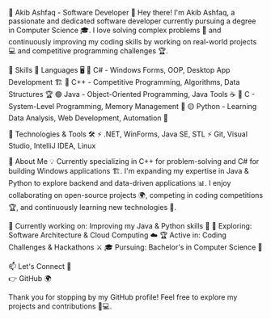 🚀 Akib Ashfaq - Software Developer
👋 Hey there! I'm Akib Ashfaq, a passionate and dedicated software developer currently pursuing a degree in Computer Science 🎓. I love solving complex problems 🧩 and continuously improving my coding skills by working on real-world projects 💻 and competitive programming challenges 🏆.

💼 Skills
🔹 Languages 🖥️
🔷 C# - Windows Forms, OOP, Desktop App Development 🏗️
🔶 C++ - Competitive Programming, Algorithms, Data Structures 🏆
🟢 Java - Object-Oriented Programming, Java Tools ☕
🔴 C - System-Level Programming, Memory Management 💾
🟡 Python - Learning Data Analysis, Web Development, Automation 🐍<br/>

🔹 Technologies & Tools 🛠️
⚡ .NET, WinForms, Java SE, STL
⚡ Git, Visual Studio, IntelliJ IDEA, Linux

🚀 About Me
💡 Currently specializing in C++ for problem-solving and C# for building Windows applications 🏗️. I'm expanding my expertise in Java & Python to explore backend and data-driven applications 📊. I enjoy collaborating on open-source projects 🌍, competing in coding competitions 🏆, and continuously learning new technologies 🚀.<br/>

🔭 Currently working on: Improving my Java & Python skills 🚀
🌱 Exploring: Software Architecture & Cloud Computing ☁️
🏆 Active in: Coding Challenges & Hackathons ⚔️
🎓 Pursuing: Bachelor's in Computer Science 🏫<br/>

📫 Let's Connect 🔗<br/>
👉 GitHub 🌍

Thank you for stopping by my GitHub profile! Feel free to explore my projects and contributions 🚀💻.
